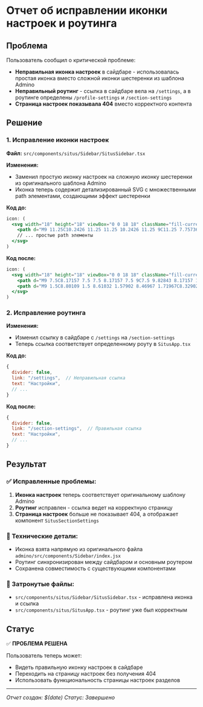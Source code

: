 # Отчет об исправлении иконки настроек и роутинга

## Проблема
Пользователь сообщил о критической проблеме:
- **Неправильная иконка настроек** в сайдбаре - использовалась простая иконка вместо сложной иконки шестеренки из шаблона Admino
- **Неправильный роутинг** - ссылка в сайдбаре вела на `/settings`, а в роутинге определены `/profile-settings` и `/section-settings`
- **Страница настроек показывала 404** вместо корректного контента

## Решение

### 1. Исправление иконки настроек
**Файл:** `src/components/situs/Sidebar/SitusSidebar.tsx`

**Изменения:**
- Заменил простую иконку настроек на сложную иконку шестеренки из оригинального шаблона Admino
- Иконка теперь содержит детализированный SVG с множественными path элементами, создающими эффект шестеренки

**Код до:**
```jsx
icon: (
  <svg width="18" height="18" viewBox="0 0 18 18" className="fill-current">
    <path d="M9 11.25C10.2426 11.25 11.25 10.2426 11.25 9C11.25 7.75736 10.2426 6.75 9 6.75C7.75736 6.75 6.75 7.75736 6.75 9C6.75 10.2426 7.75736 11.25 9 11.25ZM9 12.75C10.6569 12.75 12 11.4069 12 9.75C12 8.09315 10.6569 6.75 9 6.75C7.34315 6.75 6 8.09315 6 9.75C6 11.4069 7.34315 12.75 9 12.75Z" />
    // ... простые path элементы
  </svg>
)
```

**Код после:**
```jsx
icon: (
  <svg width="18" height="18" viewBox="0 0 18 18" className="fill-current">
    <path d="M9 7.5C8.17157 7.5 7.5 8.17157 7.5 9C7.5 9.82843 8.17157 10.5 9 10.5C9.82843 10.5 10.5 9.82843 10.5 9C10.5 8.17157 9.82843 7.5 9 7.5ZM6 9C6 7.34315 7.34315 6 9 6C10.6569 6 12 7.34315 12 9C12 10.6569 10.6569 12 9 12C7.34315 12 6 10.6569 6 9Z" />
    <path d="M9 1.5C8.80109 1.5 8.61032 1.57902 8.46967 1.71967C8.32902 1.86032 8.25 2.05109 8.25 2.25V2.38049C8.24845 2.7681 8.1336 3.14679 7.91958 3.46996C7.70556 3.79313 7.40172 4.04666 7.04545 4.19935C6.98203 4.22653 6.91531 4.24477 6.84721 4.25367C6.52348 4.36704 6.17499 4.39498 5.83575 4.33347C5.445 4.26262 5.08444 4.07634 4.80055 3.79865L4.79464 3.79286L4.74967 3.74783C4.68002 3.6781 4.597 3.62248 4.50596 3.58474C4.41491 3.547 4.31731 3.52757 4.21875 3.52757C4.12019 3.52757 4.02259 3.547 3.93154 3.58474C3.8405 3.62248 3.75778 3.6778 3.68813 3.74754L3.68754 3.74813C3.6178 3.81778 3.56248 3.9005 3.52474 3.99154C3.487 4.08259 3.46757 4.18019 3.46757 4.27875C3.46757 4.37731 3.487 4.47491 3.52474 4.56596C3.56248 4.657 3.6178 4.73972 3.68754 4.80937L3.73868 4.86052C4.01637 5.14441 4.20262 5.505 4.27347 5.89575C4.34291 6.27872 4.29835 6.67347 4.14559 7.03108C4.00642 7.396 3.76273 7.712 3.44479 7.93941C3.12041 8.17142 2.73374 8.30047 2.33504 8.30979L2.3175 8.31H2.25C2.05109 8.31 1.86032 8.38902 1.71967 8.52967C1.57902 8.67032 1.5 8.86109 1.5 9.06C1.5 9.25891 1.57902 9.44968 1.71967 9.59033C1.86032 9.73098 2.05109 9.81 2.25 9.81H2.38049C2.7681 9.81155 3.14679 9.9264 3.46996 10.1404C3.79201 10.3537 4.0449 10.6562 4.19776 11.0108C4.35681 11.3732 4.40408 11.7748 4.33347 12.1642C4.26262 12.555 4.07634 12.9156 3.79865 13.1994L3.79286 13.2054L3.74783 13.2503C3.6781 13.32 3.62248 13.403 3.58474 13.494C3.547 13.5851 3.52757 13.6827 3.52757 13.7812C3.52757 13.8798 3.547 13.9774 3.58474 14.0685C3.62248 14.1595 3.6778 14.2422 3.74754 14.3119L3.74813 14.3125C3.81778 14.3822 3.90049 14.4375 3.99154 14.4753C4.08259 14.513 4.18019 14.5324 4.27875 14.5324C4.37731 14.5324 4.47491 14.513 4.56596 14.4753C4.65701 14.4375 4.73972 14.3822 4.80937 14.3125L4.86052 14.2613C5.14441 13.9836 5.505 13.7974 5.89575 13.7265C6.27872 13.6571 6.67347 13.7017 7.03108 13.8544C7.39599 13.9936 7.712 14.2373 7.93941 14.5552C8.17142 14.8796 8.30047 15.2663 8.30979 15.665L8.31 15.6825V15.75C8.31 15.9489 8.38902 16.1397 8.52967 16.2803C8.67032 16.421 8.86109 16.5 9.06 16.5C9.25891 16.5 9.44968 16.421 9.59033 16.2803C9.73098 16.1397 9.81 15.9489 9.81 15.75V15.6225L9.81001 15.6195C9.81155 15.2319 9.9264 14.8532 10.1404 14.53C10.3537 14.208 10.6562 13.9551 11.0109 13.8022C11.3733 13.6432 11.7748 13.5959 12.1642 13.6665C12.555 13.7374 12.9156 13.9237 13.1994 14.2014L13.2054 14.2071L13.2503 14.2522C13.32 14.3219 13.403 14.3775 13.494 14.4153C13.5851 14.453 13.6827 14.4724 13.7812 14.4724C13.8798 14.4724 13.9774 14.453 14.0685 14.4153C14.1595 14.4375 14.2422 14.3222 14.3119 14.2525L14.3125 14.2519C14.3822 14.1822 14.4375 14.0995 14.4753 14.0085C14.513 13.9174 14.5324 13.8198 14.5324 13.7213C14.5324 13.6227 14.513 13.5251 14.4753 13.434C14.4375 13.343 14.3822 13.2603 14.3125 13.1906L14.2613 13.1395C13.9836 12.8556 13.7974 12.495 13.7265 12.1042C13.6559 11.7148 13.7032 11.3133 13.8622 10.9509C14.0151 10.5962 14.268 10.2937 14.59 10.0804C14.9132 9.8664 15.2919 9.75155 15.6795 9.75001L15.6825 9.74999L15.75 9.75C15.9489 9.75 16.1397 9.67098 16.2803 9.53033C16.421 9.38968 16.5 9.19891 16.5 9C16.5 8.80109 16.421 8.61032 16.2803 8.46967C16.1397 8.32902 15.9489 8.25 15.75 8.25H15.6225L15.6195 8.24999C15.2319 8.24845 14.8532 8.1336 14.53 7.91958C14.2069 7.70556 13.9533 7.40172 13.8006 7.04545C13.7735 6.98203 13.7552 6.91531 13.7463 6.84721C13.633 6.52348 13.605 6.17499 13.6665 5.83575C13.7374 5.445 13.9237 5.08444 14.2014 4.80055L14.2071 4.79464L14.2522 4.74967C14.3219 4.68002 14.3775 4.597 14.4153 4.50596C14.453 4.41491 14.4724 4.31731 14.4724 4.21875C14.4724 4.12019 14.453 4.02259 14.4153 3.93154C14.3775 3.8405 14.3222 3.75778 14.2525 3.68813L14.2519 3.68754C14.1822 3.6178 14.0995 3.56248 14.0085 3.52474C13.9174 3.487 13.8198 3.46757 13.7213 3.46757C13.6227 3.46757 13.5251 3.487 13.434 3.52474C13.343 3.56248 13.2603 3.6178 13.1906 3.68754L13.1395 3.73868C12.8556 4.01637 12.495 4.20262 12.1042 4.27347C11.7148 4.34408 11.3132 4.29681 10.9508 4.13776C10.5962 3.9849 10.2937 3.73201 10.0804 3.40996C9.8664 3.08679 9.75155 2.7081 9.75001 2.32049L9.75 2.3175V2.25C9.75 2.05109 9.67098 1.86032 9.53033 1.71967C9.38968 1.57902 9.19891 1.5 9 1.5ZM14.55 11.25L15.2361 11.5528C15.1968 11.6419 15.1851 11.7408 15.2025 11.8366C15.2197 11.9314 15.2645 12.019 15.3314 12.0882L15.3725 12.1294C15.3726 12.1295 15.3724 12.1293 15.3725 12.1294C15.5816 12.3383 15.7477 12.5866 15.8609 12.8596C15.9741 13.1328 16.0324 13.4256 16.0324 13.7213C16.0324 14.0169 15.9741 14.3097 15.8609 14.5829C15.7477 14.856 15.5817 15.1042 15.3725 15.3131L14.8425 14.7825L15.3731 15.3125C15.1642 15.5217 14.916 15.6877 14.6429 15.8009C14.3697 15.9141 14.0769 15.9724 13.7812 15.9724C13.4856 15.9724 13.1928 15.9141 12.9196 15.8009C12.6466 15.6877 12.3986 15.5219 12.1897 15.3128C12.1896 15.3127 12.1898 15.3129 12.1897 15.3128L12.1482 15.2714C12.079 15.2045 11.9914 15.1597 11.8966 15.1425C11.8008 15.1251 11.7019 15.1368 11.6128 15.1761L11.6055 15.1794C11.5181 15.2168 11.4435 15.279 11.391 15.3583C11.3387 15.4372 11.3106 15.5297 11.31 15.6244V15.75C11.31 16.3467 11.0729 16.919 10.651 17.341C10.229 17.7629 9.65674 18 9.06 18C8.46326 18 7.89097 17.7629 7.46901 17.341C7.04705 16.919 6.81 16.3467 6.81 15.75V15.6933C6.80644 15.5979 6.77495 15.5056 6.71936 15.4278C6.66245 15.3483 6.58292 15.2877 6.49111 15.2539C6.47628 15.2484 6.46163 15.2425 6.44718 15.2361C6.35806 15.1968 6.25921 15.1851 6.16337 15.2025C6.06856 15.2197 5.981 15.2645 5.91172 15.3314L5.87063 15.3725C5.87053 15.3726 5.87072 15.3724 5.87063 15.3725C5.66172 15.5816 5.41338 15.7477 5.14037 15.8609C4.86722 15.9741 4.57444 16.0324 4.27875 16.0324C3.98306 16.0324 3.69028 15.9741 3.41713 15.8609C3.14425 15.7478 2.89631 15.582 2.68746 15.3731C2.47827 15.1642 2.31231 14.916 2.19908 14.6429C2.08585 14.3697 2.02757 14.0769 2.02757 13.7812C2.02757 13.4856 2.08585 13.1928 2.19908 12.9196C2.31231 12.6465 2.47827 12.3983 2.68746 12.1894L2.72858 12.1483C2.79546 12.079 2.84035 11.9914 2.85754 11.8966C2.87491 11.8008 2.86318 11.7019 2.82385 11.6128L2.82061 11.6055C2.78315 11.5181 2.721 11.4435 2.64174 11.391C2.56278 11.3387 2.47031 11.3106 2.37562 11.31H2.25C1.65326 11.31 1.08097 11.0729 0.65901 10.651C0.237053 10.229 0 9.65674 0 9.06C0 8.46326 0.237053 7.89097 0.65901 7.46901C1.08097 7.04705 1.65326 6.81 2.25 6.81H2.30673C2.40213 6.80644 2.49444 6.77495 2.57216 6.71936C2.65173 6.66245 2.71233 6.58292 2.7461 6.49111C2.75155 6.47628 2.75747 6.46163 2.76385 6.44718C2.80318 6.35806 2.81491 6.25921 2.79754 6.16337C2.78035 6.06857 2.73546 5.98101 2.66857 5.91173L2.62747 5.87063C2.41827 5.66166 2.25231 5.41351 2.13908 5.14037C2.02585 4.86722 1.96757 4.57443 1.96757 4.27875C1.96757 3.98307 2.02585 3.69028 2.13908 3.41713C2.25226 3.14412 2.41811 2.89607 2.62717 2.68717C2.83607 2.47811 3.08412 2.31226 3.35713 2.19908C3.63028 2.08585 3.92307 2.02757 4.21875 2.02757C4.51443 2.02757 4.80722 2.08585 5.08037 2.19908C5.35351 2.31231 5.60166 2.47827 5.81063 2.68746L5.85173 2.72857C5.92101 2.79546 6.00857 2.84035 6.10337 2.85754C6.19921 2.87491 6.29806 2.86318 6.38718 2.82385C6.43521 2.80266 6.48519 2.78662 6.5363 2.77592C6.58859 2.74042 6.63374 2.69492 6.66896 2.64174C6.72125 2.56278 6.74941 2.47031 6.75 2.37562V2.25C6.75 1.65326 6.98705 1.08097 7.40901 0.65901C7.83097 0.237053 8.40326 0 9 0C9.59674 0 10.169 0.237053 10.591 0.65901C11.0129 1.08097 11.25 1.65326 11.25 2.25V2.31562C11.2506 2.41031 11.2787 2.50278 11.331 2.58174C11.3835 2.661 11.4581 2.72319 11.5454 2.76064L11.5528 2.76381C11.642 2.80314 11.7408 2.81491 11.8366 2.79754C11.9314 2.78035 12.019 2.73546 12.0883 2.66858L12.1294 2.62747C12.3383 2.41827 12.5865 2.25231 12.8596 2.13908C13.1328 2.02585 13.4256 1.96757 13.7213 1.96757C14.0169 1.96757 14.3097 2.02585 14.5829 2.13908C14.856 2.25231 15.1042 2.41827 15.3131 2.62747C15.522 2.83631 15.6878 3.08424 15.8009 3.35713C15.9141 3.63028 15.9724 3.92306 15.9724 4.21875C15.9724 4.51444 15.9141 4.80722 15.8009 5.08037C15.6877 5.35338 15.5219 5.60143 15.3128 5.81033C15.3127 5.81043 15.3129 5.81023 15.3128 5.81033L15.2714 5.85173C15.2045 5.92101 15.1597 6.00857 15.1425 6.10337C15.1251 6.19921 15.1368 6.29806 15.1761 6.38718C15.1973 6.43521 15.2134 6.48519 15.2241 6.5363C15.2596 6.58859 15.3051 6.63374 15.3583 6.66896C15.4372 6.72125 15.5297 6.74941 15.6244 6.75H15.75C16.3467 6.75 16.919 6.98705 17.341 7.40901C17.7629 7.83097 18 8.40326 18 9C18 9.59674 17.7629 10.169 17.341 10.591C16.919 11.0129 16.3467 11.25 15.75 11.25H15.6844C15.5897 11.2506 15.4972 11.2787 15.4183 11.331C15.339 11.3835 15.2768 11.4581 15.2394 11.5454L14.55 11.25Z" />
  </svg>
)
```

### 2. Исправление роутинга
**Изменения:**
- Изменил ссылку в сайдбаре с `/settings` на `/section-settings`
- Теперь ссылка соответствует определенному роуту в `SitusApp.tsx`

**Код до:**
```jsx
{
  divider: false,
  link: "/settings",  // Неправильная ссылка
  text: "Настройки",
  // ...
}
```

**Код после:**
```jsx
{
  divider: false,
  link: "/section-settings",  // Правильная ссылка
  text: "Настройки",
  // ...
}
```

## Результат

### ✅ Исправленные проблемы:
1. **Иконка настроек** теперь соответствует оригинальному шаблону Admino
2. **Роутинг** исправлен - ссылка ведет на корректную страницу
3. **Страница настроек** больше не показывает 404, а отображает компонент `SitusSectionSettings`

### 🔧 Технические детали:
- Иконка взята напрямую из оригинального файла `admino/src/components/Sidebar/index.jsx`
- Роутинг синхронизирован между сайдбаром и основным роутером
- Сохранена совместимость с существующими компонентами

### 📁 Затронутые файлы:
- `src/components/situs/Sidebar/SitusSidebar.tsx` - исправлена иконка и ссылка
- `src/components/situs/SitusApp.tsx` - роутинг уже был корректным

## Статус
✅ **ПРОБЛЕМА РЕШЕНА**

Пользователь теперь может:
- Видеть правильную иконку настроек в сайдбаре
- Переходить на страницу настроек без получения 404
- Использовать функциональность страницы настроек разделов

---
*Отчет создан: $(date)*
*Статус: Завершено* 